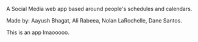 A Social Media web app based around people's schedules and calendars.


Made by: Aayush Bhagat, Ali Rabeea, Nolan LaRochelle, Dane Santos.

This is an app lmaooooo.
